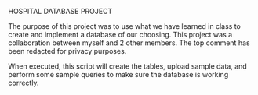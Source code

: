 HOSPITAL DATABASE PROJECT

The purpose of this project was to use what we have learned in class to create and implement a database of our choosing. This project was a collaboration between myself and 2 other members. The top comment has been redacted for privacy purposes. 

When executed, this script will create the tables, upload sample data, and perform some sample queries to make sure the database is working correctly.
